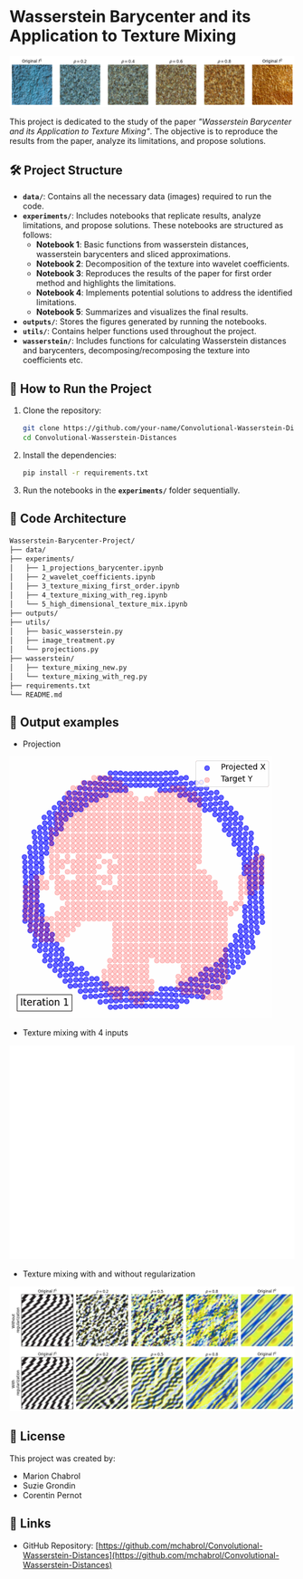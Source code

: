 # Wasserstein Barycenter and its Application to Texture Mixing

![Texture_mixing](outputs/blue_golden_frontpage_article.png)

This project is dedicated to the study of the paper *"Wasserstein Barycenter and its Application to Texture Mixing"*. The objective is to reproduce the results from the paper, analyze its limitations, and propose solutions.

## 🛠️ Project Structure

- **`data/`**: Contains all the necessary data (images) required to run the code.
- **`experiments/`**: Includes notebooks that replicate results, analyze limitations, and propose solutions. These notebooks are structured as follows:
  - **Notebook 1**: Basic functions from wasserstein distances, wasserstein barycenters and sliced approximations.
  - **Notebook 2**: Decomposition of the texture into wavelet coefficients.
  - **Notebook 3**: Reproduces the results of the paper for first order method and highlights the limitations.
  - **Notebook 4**: Implements potential solutions to address the identified limitations.
  - **Notebook 5**: Summarizes and visualizes the final results.
- **`outputs/`**: Stores the figures generated by running the notebooks.
- **`utils/`**: Contains helper functions used throughout the project.
- **`wasserstein/`**: Includes functions for calculating Wasserstein distances and barycenters, decomposing/recomposing the texture into coefficients etc.              

## 🚀 How to Run the Project

1. Clone the repository:
   ```bash
   git clone https://github.com/your-name/Convolutional-Wasserstein-Distances.git
   cd Convolutional-Wasserstein-Distances

2. Install the dependencies:
   ```bash
   pip install -r requirements.txt

3. Run the notebooks in the **`experiments/`** folder sequentially.

## 🔧 Code Architecture

```plaintext
Wasserstein-Barycenter-Project/  
├── data/                        
├── experiments/                 
│   ├── 1_projections_barycenter.ipynb       
│   ├── 2_wavelet_coefficients.ipynb         
│   ├── 3_texture_mixing_first_order.ipynb   
│   ├── 4_texture_mixing_with_reg.ipynb      
│   └── 5_high_dimensional_texture_mix.ipynb         
├── outputs/                     
├── utils/                                   
│   ├── basic_wasserstein.py    
│   ├── image_treatment.py      
│   └── projections.py                       
├── wasserstein/                 
│   ├── texture_mixing_new.py  
│   └── texture_mixing_with_reg.py             
├── requirements.txt             
└── README.md
```  

## 🌟 Output examples

- Projection
   
![Projection](outputs/projection.gif)

- Texture mixing with 4 inputs
   
![Texture_mixing](outputs/interpolation_4_textures.png)

- Texture mixing with and without regularization
  
![Texture_mixing](outputs/output_38.png)

## 📝 License

This project was created by:
- Marion Chabrol
- Suzie Grondin
- Corentin Pernot

## 🔗 Links

- GitHub Repository: [https://github.com/mchabrol/Convolutional-Wasserstein-Distances](https://github.com/mchabrol/Convolutional-Wasserstein-Distances)
